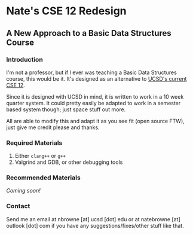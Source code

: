 # Nate's CSE 12 Redesign
## A New Approach to a Basic Data Structures Course

### Introduction
I'm not a professor, but if I ever was teaching a Basic Data Structures course,
this would be it. It's designed as an alternative to [UCSD's current CSE
12](https://www.ucsd.edu/catalog/courses/CSE.html#cse12).

Since it is designed with UCSD in mind, it is written to work in a 10 week
quarter system. It could pretty easily be adapted to work in a semester based
system though; just space stuff out more.

All are able to modify this and adapt it as you see fit (open source FTW), just
give me credit please and thanks.

### Required Materials
1. Either `clang++` or `g++`
2. Valgrind and GDB, or other debugging tools

### Recommended Materials
*Coming soon!*

### Contact
Send me an email at nbrowne [at] ucsd [dot] edu or at natebrowne [at] outlook
[dot] com if you have any suggestions/fixes/other stuff like that.
